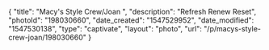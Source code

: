 {
    "title": "Macy's Style Crew\/Joan ",
    "description": "Refresh Renew Reset",
    "photoId": "198030660",
    "date_created": "1547529952",
    "date_modified": "1547530138",
    "type": "captivate",
    "layout": "photo",
    "url": "\/p\/macys-style-crew-joan\/198030660"
}